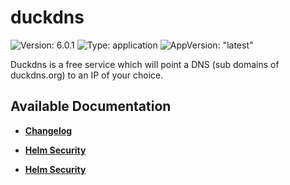 # duckdns

![Version: 6.0.1](https://img.shields.io/badge/Version-6.0.1-informational?style=flat-square) ![Type: application](https://img.shields.io/badge/Type-application-informational?style=flat-square) ![AppVersion: "latest"](https://img.shields.io/badge/AppVersion-"latest"-informational?style=flat-square)

Duckdns is a free service which will point a DNS (sub domains of duckdns.org) to an IP of your choice.

## Available Documentation

- [**Changelog**](CHANGELOG)

- [**Helm Security**](container-security)

- [**Helm Security**](helm-security)

